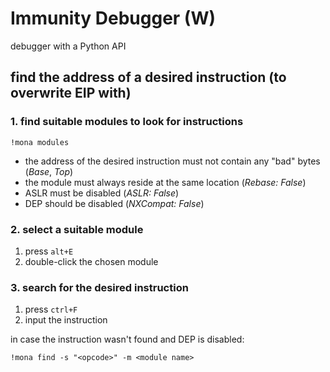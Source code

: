 # Immunity Debugger (W)

debugger with a Python API

## find the address of a desired instruction (to overwrite EIP with)

### 1. find suitable modules to look for instructions

```
!mona modules
```

* the address of the desired instruction must not contain any "bad" bytes (*Base*, *Top*)
* the module must always reside at the same location (*Rebase: False*)
* ASLR must be disabled (*ASLR: False*)
* DEP should be disabled (*NXCompat: False*)

### 2. select a suitable module

1. press `alt+E`
2. double-click the chosen module

### 3. search for the desired instruction

1. press `ctrl+F`
2. input the instruction
  
in case the instruction wasn't found and DEP is disabled: 

```
!mona find -s "<opcode>" -m <module name>
```


